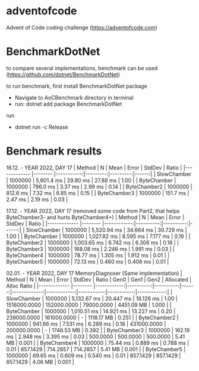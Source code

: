 # adventofcode
Advent of Code coding challenge (https://adventofcode.com)
# BenchmarkDotNet
to compare several implementations, benchmark can be used (https://github.com/dotnet/BenchmarkDotNet)

to run benchmark, first install BenchmarkDotNet package
- Navigate to AoCBenchmark directory in terminal
- run: dotnet add package BenchmarkDotNet
  
run
- dotnet run -c Release
# Benchmark results
16.12. - YEAR 2022, DAY 17
| Method       | N       | Mean       | Error    | StdDev   | Ratio |
|------------- |-------- |-----------:|---------:|---------:|------:|
| SlowChamber  | 1000000 | 5,601.4 ms | 29.80 ms | 27.88 ms |  1.00 |
| ByteChamber  | 1000000 |   796.0 ms |  3.37 ms |  2.99 ms |  0.14 |
| ByteChamber2 | 1000000 |   812.6 ms |  7.32 ms |  6.85 ms |  0.15 |
| ByteChamber3 | 1000000 |   151.7 ms |  2.47 ms |  2.19 ms |  0.03 |

17.12. - YEAR 2022, DAY 17
(removed some code from Part2, that helps ByteChamber3- and hurts ByteChamber4+)
| Method       | N       | Mean        | Error     | StdDev    | Ratio |
|------------- |-------- |------------:|----------:|----------:|------:|
| SlowChamber  | 1000000 | 5,520.94 ms | 34.664 ms | 30.729 ms |  1.00 |
| ByteChamber  | 1000000 | 1,027.82 ms |  8.595 ms |  7.177 ms |  0.19 |
| ByteChamber2 | 1000000 | 1,003.65 ms |  6.742 ms |  6.306 ms |  0.18 |
| ByteChamber3 | 1000000 |   168.08 ms |  2.246 ms |  1.991 ms |  0.03 |
| ByteChamber4 | 1000000 |    78.77 ms |  1.305 ms |  1.912 ms |  0.01 |
| ByteChamber5 | 1000000 |    72.13 ms |  0.460 ms |  0.408 ms |  0.01 |

02.01. - YEAR 2022, DAY 17
MemoryDiagnoser (Same implementation)
| Method       | N       | Mean        | Error     | StdDev    | Ratio | Gen0         | Gen1        | Gen2       | Allocated  | Alloc Ratio |
|------------- |-------- |------------:|----------:|----------:|------:|-------------:|------------:|-----------:|-----------:|------------:|
| SlowChamber  | 1000000 | 5,132.67 ms | 20.447 ms | 18.126 ms |  1.00 | 1516000.0000 | 152000.0000 | 79000.0000 | 4451.09 MB |       1.000 |
| ByteChamber  | 1000000 | 1,010.51 ms | 14.921 ms | 13.227 ms |  0.20 |  239000.0000 | 161000.0000 |          - | 1118.17 MB |       0.251 |
| ByteChamber2 | 1000000 |   941.66 ms |  7.531 ms |  6.289 ms |  0.18 |  431000.0000 | 200000.0000 |          - | 1746.53 MB |       0.392 |
| ByteChamber3 | 1000000 |   162.19 ms |  2.948 ms |  3.395 ms |  0.03 |     500.0000 |    500.0000 |   500.0000 |    5.41 MB |       0.001 |
| ByteChamber4 | 1000000 |    75.44 ms |  0.889 ms |  0.788 ms |  0.01 |     857.1429 |    714.2857 |   714.2857 |    5.41 MB |       0.001 |
| ByteChamber5 | 1000000 |    69.65 ms |  0.609 ms |  0.540 ms |  0.01 |     857.1429 |    857.1429 |   857.1429 |    4.06 MB |       0.001 |